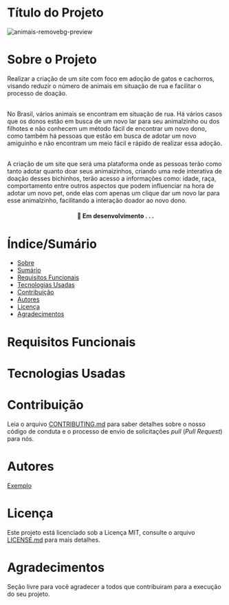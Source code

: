 # Título do Projeto



![animais-removebg-preview](https://user-images.githubusercontent.com/80658338/165864091-c87357b5-5b70-432a-834d-2845ed8ac704.png)



# Sobre o Projeto

Realizar a criação de um site com foco em adoção de gatos e cachorros, visando reduzir o número de animais em situação de rua e facilitar o processo de doação.<br/>
<br/>

No Brasil, vários animais se encontram em situação de rua. Há vários casos que os donos estão em busca de um novo lar para seu animalzinho ou dos  filhotes  e não conhecem um método fácil de encontrar um novo dono, como também há pessoas que estão em busca de adotar um novo amiguinho e não encontram um meio fácil e rápido  de realizar essa adoção.<br/>
<br/>

A criação de um  site que será uma plataforma onde as pessoas terão como tanto adotar quanto doar seus animaizinhos, criando uma rede interativa de doação desses bichinhos, terão acesso a informações como: idade, raça, comportamento entre outros aspectos que podem influenciar na hora de adotar um novo pet, onde elas com apenas um clique dar um novo lar para esse animalzinho, facilitando a interação doador ao novo dono. 

<h4 align="center"> 
	🚧  Em desenvolvimento . . .
</h4>

# Índice/Sumário

* [Sobre](#sobre-o-projeto)
* [Sumário](#índice/sumário)
* [Requisitos Funcionais](#requisitos-funcionais)
* [Tecnologias Usadas](#tecnologias-usadas)
* [Contribuição](#contribuição)
* [Autores](#autores)
* [Licença](#licença)
* [Agradecimentos](#agradecimentos)


# Requisitos Funcionais 



# Tecnologias Usadas



# Contribuição

Leia o arquivo [CONTRIBUTING.md](CONTRIBUTING.md) para saber detalhes sobre o nosso código de conduta e o processo de envio de solicitações *pull* (*Pull Request*) para nós.

# Autores

[Exemplo](https://github.com/testing-library/react-testing-library#contributors)

# Licença

Este projeto está licenciado sob a Licença MIT,  consulte o arquivo [LICENSE.md](LICENSE.md) para mais detalhes.

# Agradecimentos

Seção livre para você agradecer a todos que contribuiram para a execução do seu projeto.
